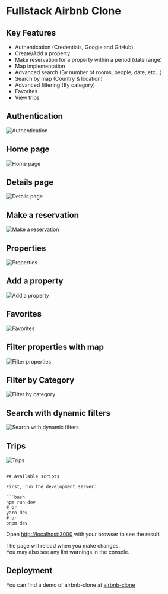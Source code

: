 # Fullstack Airbnb Clone

## Key Features
- Authentication (Credentials, Google and GitHub)
- Create/Add a property
- Make reservation for a property within a period (date range)
- Map implementation
- Advanced search (By number of rooms, people, date, etc...)
- Search by map (Country & location)
- Advanced filtering (By category)
- Favorites
- View trips

## Authentication
![Authentication](./demo/Auth.png)

## Home page
![Home page](./demo/Homepage.png)

## Details page
![Details page](./demo/details%20page.png)

## Make a reservation
![Make a reservation](./demo/reserve.PNG)

## Properties
![Properties](./demo/properties.png)

## Add a property
![Add a property](./demo/add%20properties.png)

## Favorites
![Favorites](./demo/favorites.png)

## Filter properties with map
![Filter properties](./demo/search%20with%20filters.png)

## Filter by Category
![Filter by category](./demo/filtler%20by%20cat.png)

## Search with dynamic filters
![Search with dynamic filters](./demo/search%20results.png)

## Trips
![Trips](./demo/trips.png)




```

## Available scripts

First, run the development server:

```bash
npm run dev
# or
yarn dev
# or
pnpm dev
```

Open [http://localhost:3000](http://localhost:3000) with your browser to see the result.

The page will reload when you make changes.\
You may also see any lint warnings in the console.

## Deployment

You can find a demo of airbnb-clone at [airbnb-clone](https://property-rentals-six.vercel.app/)